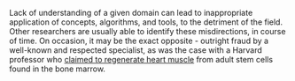 Lack of understanding of a given domain can lead to inappropriate application of concepts, algorithms, and tools, to the detriment of the field. Other researchers are usually able to identify these misdirections, in course of time. On occasion, it may be the exact opposite - outright fraud by a well-known and respected specialist, as was the case with a Harvard professor who [claimed to regenerate heart muscle](https://www.nytimes.com/2018/10/29/health/dr-piero-anversa-harvard-retraction.html) from adult stem cells found in the bone marrow.
